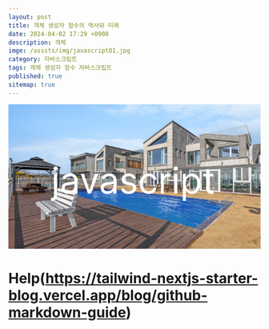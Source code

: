 ```yaml
---
layout: post
title: 객체 생성자 함수의 역사와 미래
date: 2024-04-02 17:29 +0900
description: 객체
imge: /asssts/img/javascript01.jpg
category: 자바스크립트
tags: 객체 생성자 함수 자바스크립트
published: true
sitemap: true
---
```


![이미지](/assets/img/javascript01.jpg)

















# Help(https://tailwind-nextjs-starter-blog.vercel.app/blog/github-markdown-guide)